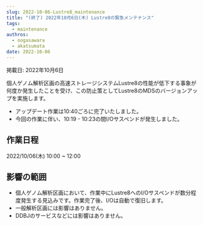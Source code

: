 ```yaml
---
slug: 2022-10-06-Lustre8_maintenance
title: "(終了) 2022年10月6日(木) Lustre8の緊急メンテナンス"
tags:
  - maintenance
authros:
  - oogasawara
  - akatsumata
date: 2022-10-06
---
```


掲載日: 2022年10月6日

個人ゲノム解析区画の高速ストレージシステムLustre8の性能が低下する事象が何度か発生したことを受け、この防止策としてLustre8のMDSのバージョンアップを実施します。

- アップデート作業は10:40ごろに完了いたしました。
- 今回の作業に伴い、10:19 - 10:23の間I/Oサスペンドが発生しました。


## 作業日程

2022/10/06(木) 10:00 ~ 12:00

## 影響の範囲

- 個人ゲノム解析区画において、作業中にLustre8へのI/Oサスペンドが数分程度発生する見込みです。作業完了後、I/Oは自動で復旧します。
- 一般解析区画には影響はありません。
- DDBJのサービスなどには影響はありません。
